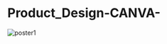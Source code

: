 # Product_Design-CANVA-

![poster1](https://github.com/NikitaKhuspe1729/Product_Design-CANVA-/assets/125488086/09a17da6-2c8a-4630-9915-41ee67cbaa5f)
